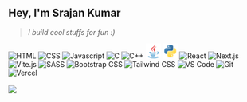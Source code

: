 ## Hey, I'm Srajan Kumar
> _I build cool stuffs for fun :)_

<div>
   <img src="https://cdn.jsdelivr.net/gh/devicons/devicon/icons/html5/html5-original.svg" width=30 alt="HTML"/>
   <img src="https://cdn.jsdelivr.net/gh/devicons/devicon/icons/css3/css3-original.svg" width=30 alt="CSS"/>
   <img src="https://cdn.jsdelivr.net/gh/devicons/devicon/icons/javascript/javascript-original.svg" width=30 alt="Javascript"/>
   <img src="https://cdn.jsdelivr.net/gh/devicons/devicon/icons/c/c-original.svg" width=30 alt="C"/>
   <img src="https://cdn.jsdelivr.net/gh/devicons/devicon/icons/cplusplus/cplusplus-original.svg" width=30 alt="C++"/>
   <img src="https://github.com/devicons/devicon/blob/master/icons/java/java-original.svg" width=30 alt="Java"/>
   <img src="https://github.com/devicons/devicon/blob/master/icons/python/python-original.svg" width=30 alt="Python"/>
   <img src="https://cdn.jsdelivr.net/gh/devicons/devicon/icons/react/react-original.svg" width=30 alt="React"/>
   <img src="https://skillicons.dev/icons?i=nextjs" width=30 alt="Next.js"/>
   <img src="https://raw.githubusercontent.com/danielcranney/readme-generator/main/public/icons/skills/vite-colored.svg" width=30 alt="Vite.js"/>
   <img src="https://cdn.jsdelivr.net/gh/devicons/devicon/icons/sass/sass-original.svg" width=30 alt="SASS"/>
   <img src="https://cdn.jsdelivr.net/gh/devicons/devicon/icons/bootstrap/bootstrap-original.svg" width=30 alt="Bootstrap CSS"/>
   <img src="https://cdn.jsdelivr.net/gh/devicons/devicon/icons/tailwindcss/tailwindcss-plain.svg" width=30 alt="Tailwind CSS"/>
   <img src="https://cdn.jsdelivr.net/gh/devicons/devicon/icons/vscode/vscode-original.svg" width=30 alt="VS Code"/>
   <img src="https://cdn.jsdelivr.net/gh/devicons/devicon/icons/git/git-original.svg" width=30 alt="Git"/>
   <img src="https://skillicons.dev/icons?i=vercel" width=30 alt="Vercel"/>
</div>
<br/>
<div>
  <a href="https://www.linkedin.com/in/kumarsrajan/" target="_blank">
  <img src="https://img.shields.io/badge/LinkedIn-blue?style=for-the-badge&logo=linkedin"/>
  </a>
</div>
<!--
<div id="plan-to-learn">
   <img src="https://cdn.jsdelivr.net/gh/devicons/devicon/icons/mongodb/mongodb-original-wordmark.svg" width=30 alt="mongodb"/>
   <img src="https://skillicons.dev/icons?i=express" height=40 width=50/>
   <img src="https://cdn.jsdelivr.net/gh/devicons/devicon/icons/nodejs/nodejs-original-wordmark.svg" width=30 alt="nodejs"/>
   <img src="https://cdn.jsdelivr.net/gh/devicons/devicon/icons/docker/docker-plain.svg" width=30 alt="docker"/>
   <img src="https://cdn.jsdelivr.net/gh/devicons/devicon/icons/kubernetes/kubernetes-plain.svg" width=30 alt="kubernetes"/>
   <img src="https://cdn.jsdelivr.net/gh/devicons/devicon/icons/jenkins/jenkins-original.svg" width=30 alt="jenkins"/>
   <img src="https://cdn.jsdelivr.net/gh/devicons/devicon/icons/mysql/mysql-original.svg" width=30 alt="mysql"/>
   <img src="https://cdn.jsdelivr.net/gh/devicons/devicon/icons/typescript/typescript-plain.svg" width=30 alt="typescript"/>
</div> 
-->
